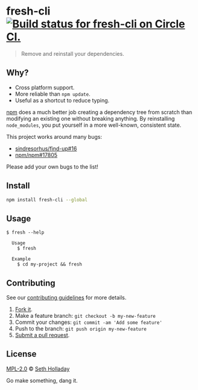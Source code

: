 # fresh-cli [![Build status for fresh-cli on Circle CI.](https://img.shields.io/circleci/project/sholladay/fresh-cli/master.svg "Circle Build Status")](https://circleci.com/gh/sholladay/fresh-cli "Fresh CLI Builds")

> Remove and reinstall your dependencies.

## Why?

 - Cross platform support.
 - More reliable than `npm update`.
 - Useful as a shortcut to reduce typing.

[npm](https://github.com/npm/npm) does a much better job creating a dependency tree from scratch than modifying an existing one without breaking anything. By reinstalling `node_modules`, you put yourself in a more well-known, consistent state.

This project works around many bugs:

 - [sindresorhus/find-up#16](https://github.com/sindresorhus/find-up/issues/16)
 - [npm/npm#17805](https://github.com/npm/npm/issues/17805)

Please add your own bugs to the list!

## Install

```sh
npm install fresh-cli --global
```

## Usage

```console
$ fresh --help

  Usage
    $ fresh

  Example
    $ cd my-project && fresh
```

## Contributing

See our [contributing guidelines](https://github.com/sholladay/fresh-cli/blob/master/CONTRIBUTING.md "The guidelines for participating in this project.") for more details.

1. [Fork it](https://github.com/sholladay/fresh-cli/fork).
2. Make a feature branch: `git checkout -b my-new-feature`
3. Commit your changes: `git commit -am 'Add some feature'`
4. Push to the branch: `git push origin my-new-feature`
5. [Submit a pull request](https://github.com/sholladay/fresh-cli/compare "Submit code to this project for review.").

## License

[MPL-2.0](https://github.com/sholladay/fresh-cli/blob/master/LICENSE "The license for fresh-cli.") © [Seth Holladay](http://seth-holladay.com "Author of fresh-cli.")

Go make something, dang it.
